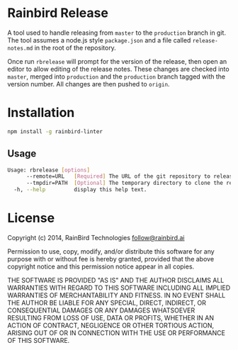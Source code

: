 # Rainbird Release

A tool used to handle releasing from `master` to the `production` branch in git.
The tool assumes a node.js style `package.json` and a file called
`release-notes.md` in the root of the repository.

Once run `rbrelease` will prompt for the version of the release, then open an
editor to allow editing of the release notes. These changes are checked into
`master`, merged into `production` and the `production` branch tagged with the
version number. All changes are then pushed to `origin`.

# Installation

```bash
npm install -g rainbird-linter
```

## Usage

```bash
Usage: rbrelease [options]
      --remote=URL   [Required] The URL of the git repository to release to
      --tmpdir=PATH  [Optional] The temporary directory to clone the repository to
  -h, --help         display this help text.
```

# License

Copyright (c) 2014, RainBird Technologies <follow@rainbird.ai>

Permission to use, copy, modify, and/or distribute this software for any
purpose with or without fee is hereby granted, provided that the above
copyright notice and this permission notice appear in all copies.

THE SOFTWARE IS PROVIDED "AS IS" AND THE AUTHOR DISCLAIMS ALL WARRANTIES
WITH REGARD TO THIS SOFTWARE INCLUDING ALL IMPLIED WARRANTIES OF
MERCHANTABILITY AND FITNESS. IN NO EVENT SHALL THE AUTHOR BE LIABLE FOR
ANY SPECIAL, DIRECT, INDIRECT, OR CONSEQUENTIAL DAMAGES OR ANY DAMAGES
WHATSOEVER RESULTING FROM LOSS OF USE, DATA OR PROFITS, WHETHER IN AN
ACTION OF CONTRACT, NEGLIGENCE OR OTHER TORTIOUS ACTION, ARISING OUT OF
OR IN CONNECTION WITH THE USE OR PERFORMANCE OF THIS SOFTWARE.